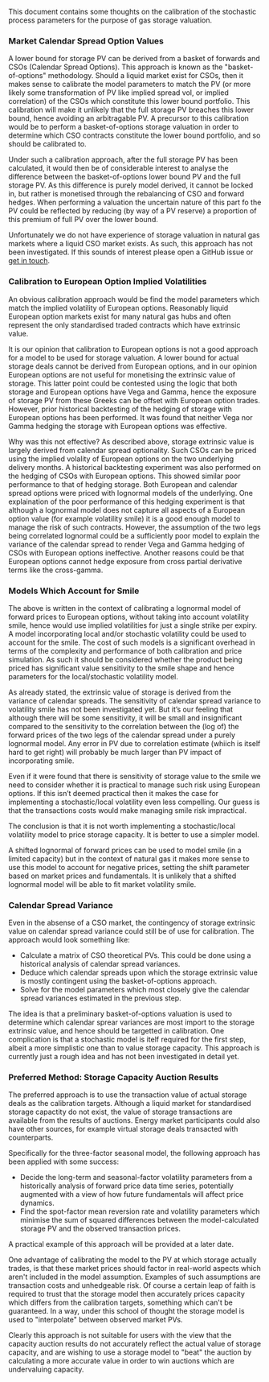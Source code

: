 This document contains some thoughts on the calibration of the stochastic process parameters for the purpose of gas storage valuation.

### Market Calendar Spread Option Values
A lower bound for storage PV can be derived from a basket of forwards and
CSOs (Calendar Spread Options). This approach is known as the "basket-of-options" methodology. Should a liquid market exist for CSOs, then it
makes sense to calibrate the model parameters to match the PV (or more likely some transformation of PV like implied spread vol, or implied correlation) of the CSOs which constitute this lower bound portfolio.
This calibration will make it unlikely that the full storage PV breaches this lower bound, hence avoiding an arbitragable PV.
A precursor to this calibration would be to perform a basket-of-options
storage valuation in order to determine which CSO contracts constitute the
lower bound portfolio, and so should be calibrated to.

Under such a calibration approach, after the full storage PV has been 
calculated, it would then be of considerable interest to analyse the 
difference between the basket-of-options lower bound PV and the full 
storage PV. As this difference is purely model derived, it cannot be locked 
in, but rather is monetised through the rebalancing of CSO and forward 
hedges. When performing a valuation the uncertain nature of this part fo the PV
could be reflected by reducing (by way of a PV reserve) a proportion of
this premium of full PV over the lower bound.

Unfortunately we do not have experience of storage valuation in natural gas
markets where a liquid CSO market exists. As such, this approach has not been
investigated. If this sounds of interest please open a GitHub issue or 
[get in touch](mailto:jake@cmdty.co.uk?subject=Cmdty%20Storage%20CSO%20Calibration). 

### Calibration to European Option Implied Volatilities
An obvious calibration approach would be find the model parameters which
match the implied volatility of European options. Reasonably liquid 
European option markets exist for many natural gas hubs and often
represent the only standardised traded contracts which have extrinsic
value.

It is our opinion that calibration to European options is not a good 
approach for a model to be used for storage valuation. A lower bound for
actual storage deals cannot be derived from European options, and in our
opinion European options are not useful for monetising the extrinsic value of storage.
This latter point could be contested using the logic that both storage
and European options have Vega and Gamma, hence the exposure of storage
PV from these Greeks can be offset with European option trades. However,
prior historical backtesting of the hedging of storage with European
options has been performed. It was found that neither Vega nor Gamma
hedging the storage with European options was effective.

Why was this not effective? As described above, storage extrinsic 
value is largely derived from calendar spread optionality. Such CSOs
can be priced using the implied volality of European options on the
two underlying delivery months. A historical backtesting experiment
was also performed on the hedging of CSOs with European options. This
showed similar poor performance to that of hedging storage. Both
European and calendar spread options were priced with lognormal models
of the underlying. One explaination of the poor performance of this 
hedging experiment is that although a lognormal model does not capture
all aspects of a European option value (for example volatility smile)
it is a good enough model to manage the risk of such contracts.
However, the assumption of the two legs being correlated lognormal 
could be a sufficiently poor model to explain the variance of the 
calendar spread to render Vega and Gamma hedging of CSOs with European
options ineffective. Another reasons could be that European options 
cannot hedge exposure from cross partial derivative terms like the
cross-gamma.

### Models Which Account for Smile
The above is written in the context of calibrating a lognormal model of forward prices to
European options, without taking into account volatility smile, hence would use implied 
volatilities for just a single strike per expiry. A model incorporating local and/or stochastic 
volatility could be used
to account for the smile. The cost of such models is a significant overhead in terms of the 
complexity and performance of both calibration and price simulation. As such it should be 
considered whether the product being priced has significant value sensitivity to the smile 
shape and hence parameters for the local/stochastic volatility model.

As already stated, the 
extrinsic value of storage is derived from the variance of calendar spreads. 
The sensitivity of calendar spread variance to volatility smile has not been investigated yet. 
But it’s our feeling that although there will be some sensitivity, it will be small and 
insignificant compared to the sensitivity to the correlation between the (log of) the forward 
prices of the two legs of the calendar spread under a purely lognormal model. Any error in PV
due to correlation estimate (whiich is itself hard to get right) will probably be much larger
than PV impact of incorporating smile.

Even if it were found that there is sensitivity of storage value to the smile we need to
consider whether it is practical to manage such risk using European options. If this isn’t
deemed practical then it makes the case for implementing a stochastic/local volatility even
less compelling. Our guess is that the transactions costs would make managing smile risk
impractical.

The conclusion is that it is not worth implementing a stochastic/local volatility model to price 
storage capacity. It is better to use a simpler model.

A shifted lognormal of forward prices can be used to model smile (in a limited capacity) but in 
the context of natural gas it makes more sense to use this model to account for negative prices,
setting the shift parameter based on market prices and fundamentals. It is unlikely that a
shifted lognormal model will be able to fit market volatility smile.

### Calendar Spread Variance
Even in the absense of a CSO market, the contingency of storage extrinsic
value on calendar spread variance could still be of use for calibration. The approach would look something like:

* Calculate a matrix of CSO theoretical PVs. This could
be done using a historical analysis of calendar spread variances.
* Deduce which calendar spreads upon which the storage extrinsic value is mostly contingent using the basket-of-options approach.
* Solve for the model parameters which most closely give the calendar
spread variances estimated in the previous step.

The idea is that a preliminary basket-of-options valuation is used to 
determine which calendar sprear variances are most import to the storage
extrinsic value, and hence should be targetted in calibration.
One complication is that a stochastic model is itelf required for the first
step, albeit a more simplistic one than to value storage capacity.
This approach is currently just a rough idea and has not been investigated
in detail yet.

### Preferred Method: Storage Capacity Auction Results
The preferred approach is to use the transaction value of actual
storage deals as the calibration targets. Although a liquid market for
standardised storage capactity do not exist, the value of storage 
transactions are available from the results of auctions. Energy market
participants could also have other sources, for example virtual
storage deals transacted with counterparts.

Specifically for the three-factor seasonal model, the following approach
has been applied with some success:
* Decide the long-term and seasonal-factor volatility parameters from
a historically analysis of forward price data time series, potentially augmented
with a view of how future fundamentals will affect price dynamics.
* Find the spot-factor mean reversion rate and volatility parameters
which minimise the sum of squared differences between the 
model-calculated storage PV and the observed transaction prices.

A practical example of this approach will be provided at a later date.

One advantage of calibrating the model to the PV at which storage actually
trades, is that these market prices should factor in real-world aspects 
which aren't included in the model assumption. Examples
of such assumptions are transaction costs and unhedgeable risk. Of course
a certain leap of faith is required to trust that the storage model then
accurately prices capacity which differs from the calibration targets,
something which can't be guaranteed. In a way, under this school of thought
the storage model is used to "interpolate" between observed market PVs. 

Clearly this approach is not suitable for users with the view that the
capacity auction results do not accurately reflect the actual value of
storage capacity, and are wishing to use a storage model to "beat" the
auction by calculating a more accurate value in order to win auctions
which are undervaluing capacity.

